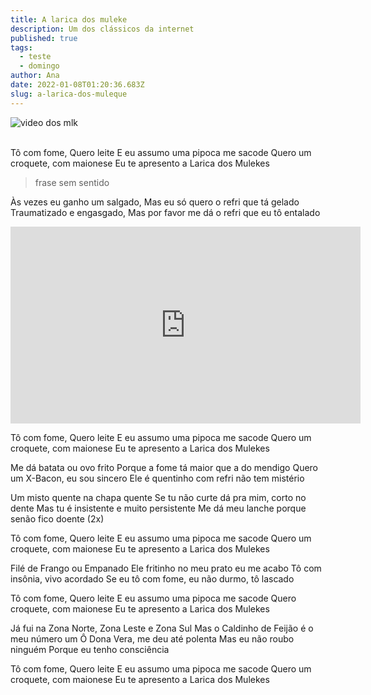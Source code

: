 ```yaml
---
title: A larica dos muleke
description: Um dos clássicos da internet
published: true
tags:
  - teste
  - domingo
author: Ana
date: 2022-01-08T01:20:36.683Z
slug: a-larica-dos-muleque
---
```

![](https://obarquinhocultural.files.wordpress.com/2011/10/0cea4-larica.png "video dos mlk")

\
Tô com fome,
Quero leite
E eu assumo uma pipoca me sacode
Quero um croquete, com maionese
Eu te apresento a Larica dos Mulekes

> frase sem sentido

Às vezes eu ganho um salgado,
Mas eu só quero o refri que tá gelado
Traumatizado e engasgado,
Mas por favor me dá o refri que eu tô entalado



<iframe width="560" height="315" src="https://www.youtube.com/embed/rA-RgGA_ZyY" title="YouTube video player" frameborder="0" allow="accelerometer; autoplay; clipboard-write; encrypted-media; gyroscope; picture-in-picture" allowfullscreen></iframe>

Tô com fome,
Quero leite
E eu assumo uma pipoca me sacode
Quero um croquete, com maionese
Eu te apresento a Larica dos Mulekes

Me dá batata ou ovo frito
Porque a fome tá maior que a do mendigo
Quero um X-Bacon, eu sou sincero
Ele é quentinho com refri não tem mistério

Um misto quente na chapa quente
Se tu não curte dá pra mim, corto no dente
Mas tu é insistente e muito persistente
Me dá meu lanche porque senão fico doente (2x)

Tô com fome,
Quero leite
E eu assumo uma pipoca me sacode
Quero um croquete, com maionese
Eu te apresento a Larica dos Mulekes

Filé de Frango ou Empanado
Ele fritinho no meu prato eu me acabo
Tô com insônia, vivo acordado
Se eu tô com fome, eu não durmo, tô lascado

Tô com fome,
Quero leite
E eu assumo uma pipoca me sacode
Quero croquete, com maionese
Eu te apresento a Larica dos Mulekes

Já fui na Zona Norte, Zona Leste e Zona Sul
Mas o Caldinho de Feijão é o meu número um
Ô Dona Vera, me deu até polenta
Mas eu não roubo ninguém
Porque eu tenho consciência

Tô com fome,
Quero leite
E eu assumo uma pipoca me sacode
Quero um croquete, com maionese
Eu te apresento a Larica dos Mulekes